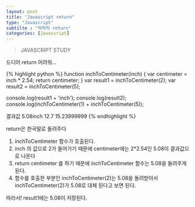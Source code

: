 ```yaml
---
layout: post
title: "Javascript return"
type: "Javascript"
subtilte : "악마의 return"
categories: [Javascript]
---
```

> JAVASCRIPT STUDY

<p>드디어 return 어려워...</p>

{% highlight python %}
  function inchToCentimeter(inch) {
    var centimeter = inch * 2.54;
    return centimeter;
  }
  var result1 = inchToCentimeter(2);
  var result2 = inchToCentimeter(5);

  console.log(result1 + 'inch');
  console.log(result2);
  console.log(inchToCentimeter(1) + inchToCentimeter(5));

  결과값
  5.08inch
  12.7
  15.23999999
{% endhighlight %}

<p class="txt_point">return은 한국말로 돌려주다</p>

1. inchToCentimeter 함수가 호출된다.
2. inch 의 값으로 2가 들어가기 때문에 centimeter에는 2*2.54인 5.08이 결과값으로 나온다
3. return centimeter 를 하기 때문에 inchToCentimeter 함수는 5.08을 돌려주게 된다.
4. 함수를 호출한 부분인 inchToCentimeter(2)는 5.08을 돌려받아서 inchToCentimeter(2)가 5.08로 대체 된다고 보면 된다.

<p>따라서! result1에는 5.08이 저장된다.</p>









